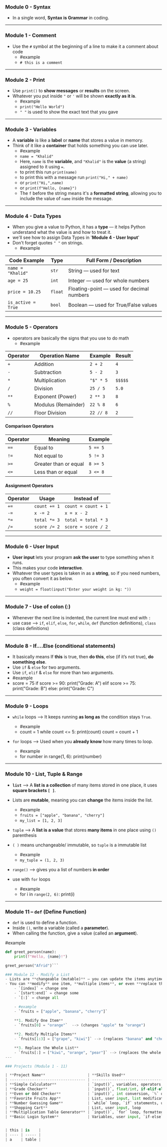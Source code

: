 
### Module 0 - Syntax
- In a single word, **Syntax is Grammar** in coding.
---

### Module 1 - Comment
- Use the `#` symbol at the beginning of a line to make it a comment about code
	- #example 
	- `# this is a comment`
---

### Module 2 - Print
- Use `print()` to **show messages** or **results** on the screen.
- Whatever you put inside `"` or `'` will be shown **exactly as it is**.
	- #example 
	- `print("Hello World")`
	- `" "` is used to show the exact text that you gave
---

### Module 3 - Variables
- A **variable** is like a **label** or **name** that stores a value in memory.
- Think of it like a **container** that holds something you can use later.
	- #example
	- `name = "Khalid"`
	- Here, `name` is the **variable**, and `"Khalid"` is the **value** (a string) assigned to it using `=`.
	- to print this run `print(name)`
	- to print this with a message run `print("Hi," + name)`
	- or `print("Hi,",name)`
	- or `print(f"Hello, {name}")`
	- The `f` before the string means it's a **formatted string**, allowing you to include the value of `name` inside the message.
---

### Module 4 - Data Types
- When you give a value to Python, it has a **type** — it helps Python understand what the value is and how to treat it.
- we'll see how to assign Data Types in '**Module 4 - User Input**'
- Don't forget quotes `" "` on strings.
	- #example 

| **Code Example**   | **Type** | **Full Form / Description**               |
| ------------------ | -------- | ----------------------------------------- |
| `name = "Khalid"`  | `str`    | String — used for text                    |
| `age = 25`         | `int`    | Integer — used for whole numbers          |
| `price = 10.25`    | `float`  | Floating-point — used for decimal numbers |
| `is_active = True` | `bool`   | Boolean — used for True/False values      |

---

### Module 5 - Operators
- operators are basically the signs that you use to do math
	- #example 

| **Operator** | **Operation Name**  | **Example** | **Result** |
| ------------ | ------------------- | ----------- | ---------- |
| `+`          | Addition            | `2 + 2`     | `4`        |
| `-`          | Subtraction         | `5 - 2`     | `3`        |
| `*`          | Multiplication      | `"$" * 5`   | `$$$$$`    |
| `/`          | Division            | `25 / 5`    | `5.0`      |
| `**`         | Exponent (Power)    | `2 ** 3`    | `8`        |
| `%`          | Modulus (Remainder) | `22 % 8`    | `6`        |
| `//`         | Floor Division      | `22 // 8`   | `2`        |

#### Comparison Operators

| **Operator** | **Meaning**           | **Example** |
| ------------ | --------------------- | ----------- |
| `==`         | Equal to              | `5 == 5`    |
| `!=`         | Not equal to          | `5 != 3`    |
| `>=`         | Greater than or equal | `8 >= 5`    |
| `<=`         | Less than or equal    | `3 <= 8`    |

#### Assignment Operators

| **Operator** | **Usage**    | **Instead of**      |
| ------------ | ------------ | ------------------- |
| `+=`         | `count += 1` | `count = count + 1` |
| `-=`         | `x -= 2`     | `x = x - 2`         |
| `*=`         | `total *= 3` | `total = total * 3` |
| `/=`         | `score /= 2` | `score = score / 2` |

---

### Module 6 - User Input
- **User input** lets your program **ask the user** to type something when it runs.
- This makes your code **interactive**.
- Whatever the user types is taken in as a **string**, so if you need numbers, you often convert it as below.
	- #example 
	- `weight = float(input("Enter your weight in kg: "))`
---

### Module 7 - Use of colon (:)
- Whenever the next line is indented, the current line must end with `:`
- use case --> `if`, `elif`, `else`, `for`, `while`, `def` (function definitions), `class` (class definitions)
---

### Module 8 -  If....Else (conditional statements)
- It basically means If **this** is true, then **do this**, else (if it’s not true), **do something else**.
- Use `if` & `else` for two arguments.
- Use `if`, `elif` & `else` for more than two arguments.
- #example 
- score = 75
	if score >= 90:
	    print("Grade: A")
	elif score >= 75:
	    print("Grade: B")
	else:
	    print("Grade: C")
---

### Module 9 - Loops
- `while` loops --> It keeps running **as long as** the condition stays `True`.
	- #example 
	- count = 1
	  while count <= 5:
		    print(count)
		    count = count + 1
	
- `for` loops --> Used when you **already know** how many times to loop.
	- #example 
	- for number in range(1, 6):
	    print(number)
---

### Module 10 - List, Tuple & Range
- **`list`** --> A **list is a collection** of many items stored in one place, it uses **square brackets `[ ]`**.
- Lists are **mutable**, meaning you can **change** the items inside the list.
	- #example 
	- `fruits = ["apple", "banana", "cherry"]`
	- `my_list = [1, 2, 3]`

- `tuple` --> A **list is a value** that stores **many items** in one place using `()` parenthesis
- `( )` means unchangeable/ immutable, so `tuple` is a immutable list
	- #example 
	- `my_tuple = (1, 2, 3)`

- `range()` --> gives you a list of numbers **in order**
- use with `for` loops
	- #example 
	- for i in `range(2, 6)`:
	    print(i)
---
### Module 11 – `def` (Define Function)
- `def` is used to define a function.
- Inside `()`, write a variable (called a **parameter**).
- When calling the function, give a value (called an **argument**).

#example 
```python
def greet_person(name):
    print(f"Hello, {name}!")

greet_person("Afrid")```

### Module 12 - Modify a List
- Lists are **changeable (mutable)** — you can update the items anytime.
- You can **modify** one item, **multiple items**, or even **replace the entire list**.
	- `[index]` = change one
	- `[start:end]` = change some
	- `[:]` = change all

	- #example 
	- `fruits = ["apple", "banana", "cherry"]`
	
	**1. Modify One Item**
	- `fruits[0] = "orange"`  --> (changes "apple" to "orange")

	**2. Modify Multiple Items**
	- `fruits[1:3] = ["grape", "kiwi"]` --> (replaces "banana" and "cherry")

	**3. Replace the Whole List**
	- `fruits[:] = ["kiwi", "orange", "pear"]` --> (replaces the whole list with a new one)
---

### Projects (Module 1 - 11)

| **Project Name**                   | **Skills Used**                                       | **Description**                                                              |
| ---------------------------------- | ----------------------------------------------------- | ---------------------------------------------------------------------------- |
| **Simple Calculator**              | `input()`, variables, operators, if-else              | A calculator that takes two numbers and an operation, then shows the result. |
| **Grade Checker**                  | `input()`, float/int, if-elif-else                    | Ask for a score and display the corresponding grade (A/B/C).                 |
| **Even or Odd Checker**            | `input()`, int conversion, `%` operator, if-else      | Check whether a number is even or odd based on user input.                   |
| **Favorite Fruits App**            | List, user input, list modification                   | Allow the user to update a list of fruits and display the modified list.     |
| **Number Guessing Game**           | `while` loop, `if` statements, user input, comparison | User guesses a number until they get it right.                               |
| **Shopping Cart**                  | List, user input, loop                                | User adds items to a cart, then shows the final list when done.              |
| **Multiplication Table Generator** | `input()`, `for` loop, formatted strings              | Generate and display the multiplication table for a given number.            |
| **Basic Login System**             | Variables, user input, `if-else`                      | Simple login system with a stored username and password.                     |


| this | is    |
| ---- | ----- |
| a    | table |